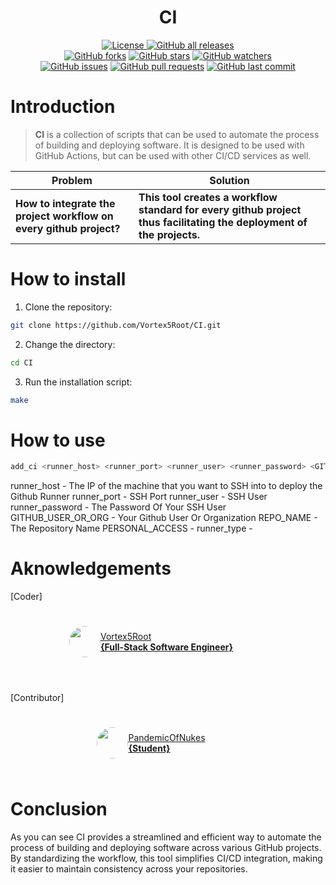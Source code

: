 <h1 align="center">CI</h1>
<p align="center">
    <a href="https://github.com/Vortex5Root/CI/blob/master/LICENSE"><img src="https://img.shields.io/github/license/Vortex5Root/CI.svg" alt="License">
    <a href="https://github.com/Vortex5Root/CI/releases"><img src="https://img.shields.io/github/downloads/Vortex5Root/CI/total.svg" alt="GitHub all releases"></a><br>
    <a href="https://github.com/Vortex5Root/CI/network"><img src="https://img.shields.io/github/forks/Vortex5Root/CI.svg" alt="GitHub forks"></a>
    <a href="https://github.com/Vortex5Root/CI/stargazers"><img src="https://img.shields.io/github/stars/Vortex5Root/CI.svg" alt="GitHub stars"></a>
    <a href="https://github.com/Vortex5Root/CI/watchers"><img src="https://img.shields.io/github/watchers/Vortex5Root/CI.svg" alt="GitHub watchers"></a><br>
    <a href="https://github.com/Vortex5Root/CI/issues"><img src="https://img.shields.io/github/issues/Vortex5Root/CI.svg" alt="GitHub issues"></a>
    <a href="https://github.com/Vortex5Root/CI/pulls"><img src="https://img.shields.io/github/issues-pr/Vortex5Root/CI.svg" alt="GitHub pull requests"></a>
    <a href="https://github.com/Vortex5Root/CI/commits/master"><img src="https://img.shields.io/github/last-commit/Vortex5Root/CI.svg" alt="GitHub last commit"></a>
</p>

# Introduction

> **CI** is a collection of scripts that can be used to automate the process of building and deploying software. It is designed to be used with GitHub Actions, but can be used with other CI/CD services as well.

| Problem | Solution |
| --- | --- |
| **How to integrate the project workflow on every github project?** | **This tool creates a workflow standard for every github project thus facilitating the deployment of the projects.** |

# How to install

1. Clone the repository:
```bash
git clone https://github.com/Vortex5Root/CI.git
```

2. Change the directory:
```bash
cd CI
```

3. Run the installation script:
```bash
make
```

# How to use

```bash
add_ci <runner_host> <runner_port> <runner_user> <runner_password> <GITHUB_USER_OR_ORG> <REPO_NAME> <PERSONAL_ACCESS> <runner_type>
```
runner_host - The IP of the machine that you want to SSH into to deploy the Github Runner
runner_port - SSH Port
runner_user - SSH User
runner_password - The Password Of Your SSH User
GITHUB_USER_OR_ORG - Your Github User Or Organization
REPO_NAME - The Repository Name
PERSONAL_ACCESS - 
runner_type - 
# Aknowledgements

[Coder]

<a href="https://github.com/Vortex5Root">
    <div style="display: flex; justify-content: center; align-items: center; height: 100px; width: 450px;">
        <img src=https://avatars.githubusercontent.com/u/102427260?s=200&v=4 width=50 style="border-radius: 50%;">
        <a href="https://github.com/Vortex5Root">Vortex5Root <br><b>        {Full-Stack Software Engineer}</b></a>
    </div>
</a><br>

[Contributor]

<a href="https://github.com/PandemicOfNukes">
    <div style="display: flex; justify-content: center; align-items: center; height: 100px; width: 450px;">
        <img src=https://avatars.githubusercontent.com/u/59929476?s=200&v=4 width=50 style="border-radius: 50%;">
        <a href="https://github.com/PandemicOfNukes">PandemicOfNukes <br><b>        {Student}</b></a>
    </div>
</a>

# Conclusion
As you can see CI provides a streamlined and efficient way to automate the process of building and deploying software across various GitHub projects. By standardizing the workflow, this tool simplifies CI/CD integration, making it easier to maintain consistency across your repositories.
